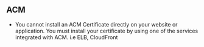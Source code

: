 ## ACM

- You cannot install an ACM Certificate directly on your website or application. You must install your certificate by using one of the services integrated with ACM. i.e ELB, CloudFront

